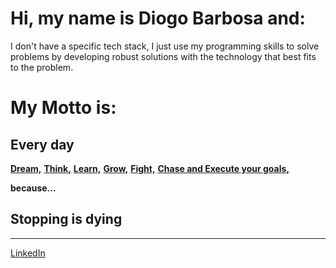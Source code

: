 # Hi, my name is Diogo Barbosa and:

I don't have a specific tech stack, I just use my programming skills to solve problems by developing robust solutions with the technology that best fits to the problem.
<br/>
# My Motto is:

## **Every day**

**<ins>Dream,</ins>** **<ins>Think,</ins>** **<ins>Learn,</ins>** **<ins>Grow,</ins>** **<ins>Fight,</ins>** **<ins>Chase and Execute your goals,</ins>**

**because...**

## **Stopping is dying**

* * *

[LinkedIn](https://www.linkedin.com/in/dbarbosadev/)


<!--
**DBarbosaDev/DBarbosaDev** is a ✨ _special_ ✨ repository because its `README.md` (this file) appears on your GitHub profile.

Here are some ideas to get you started:

- 🔭 I’m currently working on ...
- 🌱 I’m currently learning ...
- 👯 I’m looking to collaborate on ...
- 🤔 I’m looking for help with ...
- 💬 Ask me about ...
- 📫 How to reach me: ...
- 😄 Pronouns: ...
- ⚡ Fun fact: ...
-->
